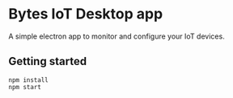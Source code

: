 # Bytes IoT Desktop app

A simple electron app to monitor and configure your IoT devices.

## Getting started
```
npm install
npm start
```
